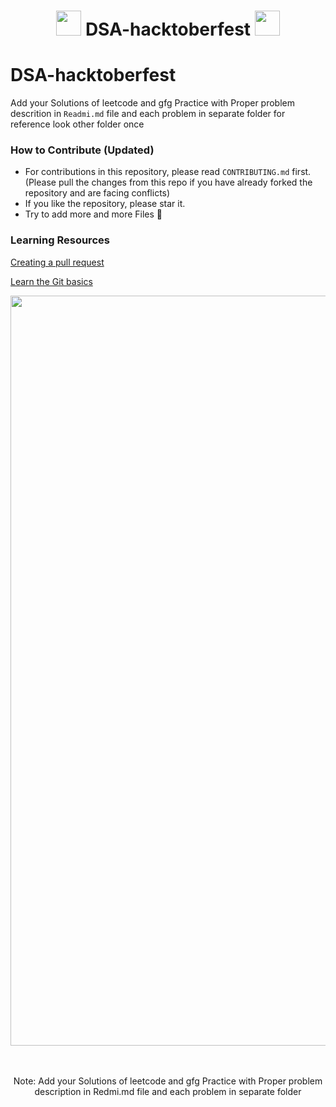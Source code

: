 


<h1 align="center"> <img src= "https://octodex.github.com/images/original.png" width= "40" /> DSA-hacktoberfest <img src= "https://octodex.github.com/images/original.png" width= "40" /> </h1>

# DSA-hacktoberfest
Add your Solutions of leetcode and gfg Practice with Proper problem descrition in ```Readmi.md``` file and each problem in separate folder for reference look other folder once

### How to Contribute (Updated)
- For contributions in this repository, please read `CONTRIBUTING.md` first. (Please pull the changes from this repo if you have already forked the repository and are facing conflicts)
- If you like the repository, please star it.
- Try to add more and more Files 📂 

### Learning Resources

[Creating a pull request](https://services.github.com/on-demand/intro-to-github/create-pull-request)

[Learn the Git basics](https://try.github.io)



<div align="center">

<img src= "https://github.com/rohansaini886/Hacktoberfest2022/blob/master/.github/images/Email%20Banners-Dark.png" width= "1200"/>

<br> <br>
Note:  Add your Solutions of leetcode and gfg Practice with Proper problem description in Redmi.md file and each problem in separate folder
